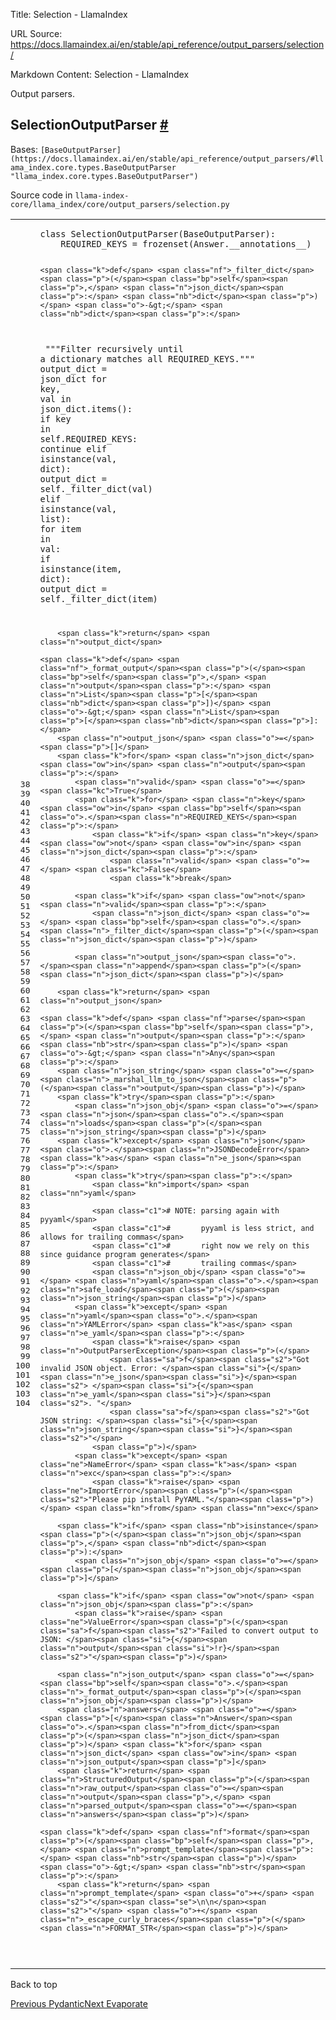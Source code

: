 Title: Selection - LlamaIndex

URL Source: https://docs.llamaindex.ai/en/stable/api_reference/output_parsers/selection/

Markdown Content:
Selection - LlamaIndex


Output parsers.

SelectionOutputParser [#](https://docs.llamaindex.ai/en/stable/api_reference/output_parsers/selection/#llama_index.core.output_parsers.SelectionOutputParser "Permanent link")
------------------------------------------------------------------------------------------------------------------------------------------------------------------------------

Bases: `[BaseOutputParser](https://docs.llamaindex.ai/en/stable/api_reference/output_parsers/#llama_index.core.types.BaseOutputParser "llama_index.core.types.BaseOutputParser")`

Source code in `llama-index-core/llama_index/core/output_parsers/selection.py`

<table class="highlighttable"><tbody><tr><td class="linenos"><div class="linenodiv"><pre><span></span><span class="normal"> 38</span>
<span class="normal"> 39</span>
<span class="normal"> 40</span>
<span class="normal"> 41</span>
<span class="normal"> 42</span>
<span class="normal"> 43</span>
<span class="normal"> 44</span>
<span class="normal"> 45</span>
<span class="normal"> 46</span>
<span class="normal"> 47</span>
<span class="normal"> 48</span>
<span class="normal"> 49</span>
<span class="normal"> 50</span>
<span class="normal"> 51</span>
<span class="normal"> 52</span>
<span class="normal"> 53</span>
<span class="normal"> 54</span>
<span class="normal"> 55</span>
<span class="normal"> 56</span>
<span class="normal"> 57</span>
<span class="normal"> 58</span>
<span class="normal"> 59</span>
<span class="normal"> 60</span>
<span class="normal"> 61</span>
<span class="normal"> 62</span>
<span class="normal"> 63</span>
<span class="normal"> 64</span>
<span class="normal"> 65</span>
<span class="normal"> 66</span>
<span class="normal"> 67</span>
<span class="normal"> 68</span>
<span class="normal"> 69</span>
<span class="normal"> 70</span>
<span class="normal"> 71</span>
<span class="normal"> 72</span>
<span class="normal"> 73</span>
<span class="normal"> 74</span>
<span class="normal"> 75</span>
<span class="normal"> 76</span>
<span class="normal"> 77</span>
<span class="normal"> 78</span>
<span class="normal"> 79</span>
<span class="normal"> 80</span>
<span class="normal"> 81</span>
<span class="normal"> 82</span>
<span class="normal"> 83</span>
<span class="normal"> 84</span>
<span class="normal"> 85</span>
<span class="normal"> 86</span>
<span class="normal"> 87</span>
<span class="normal"> 88</span>
<span class="normal"> 89</span>
<span class="normal"> 90</span>
<span class="normal"> 91</span>
<span class="normal"> 92</span>
<span class="normal"> 93</span>
<span class="normal"> 94</span>
<span class="normal"> 95</span>
<span class="normal"> 96</span>
<span class="normal"> 97</span>
<span class="normal"> 98</span>
<span class="normal"> 99</span>
<span class="normal">100</span>
<span class="normal">101</span>
<span class="normal">102</span>
<span class="normal">103</span>
<span class="normal">104</span></pre></div></td><td class="code"><div><pre><span></span><code><span class="k">class</span> <span class="nc">SelectionOutputParser</span><span class="p">(</span><span class="n">BaseOutputParser</span><span class="p">):</span>
    <span class="n">REQUIRED_KEYS</span> <span class="o">=</span> <span class="nb">frozenset</span><span class="p">(</span><span class="n">Answer</span><span class="o">.</span><span class="vm">__annotations__</span><span class="p">)</span>

    <span class="k">def</span> <span class="nf">_filter_dict</span><span class="p">(</span><span class="bp">self</span><span class="p">,</span> <span class="n">json_dict</span><span class="p">:</span> <span class="nb">dict</span><span class="p">)</span> <span class="o">-&gt;</span> <span class="nb">dict</span><span class="p">:</span>
<span class="w">        </span><span class="sd">"""Filter recursively until a dictionary matches all REQUIRED_KEYS."""</span>
        <span class="n">output_dict</span> <span class="o">=</span> <span class="n">json_dict</span>
        <span class="k">for</span> <span class="n">key</span><span class="p">,</span> <span class="n">val</span> <span class="ow">in</span> <span class="n">json_dict</span><span class="o">.</span><span class="n">items</span><span class="p">():</span>
            <span class="k">if</span> <span class="n">key</span> <span class="ow">in</span> <span class="bp">self</span><span class="o">.</span><span class="n">REQUIRED_KEYS</span><span class="p">:</span>
                <span class="k">continue</span>
            <span class="k">elif</span> <span class="nb">isinstance</span><span class="p">(</span><span class="n">val</span><span class="p">,</span> <span class="nb">dict</span><span class="p">):</span>
                <span class="n">output_dict</span> <span class="o">=</span> <span class="bp">self</span><span class="o">.</span><span class="n">_filter_dict</span><span class="p">(</span><span class="n">val</span><span class="p">)</span>
            <span class="k">elif</span> <span class="nb">isinstance</span><span class="p">(</span><span class="n">val</span><span class="p">,</span> <span class="nb">list</span><span class="p">):</span>
                <span class="k">for</span> <span class="n">item</span> <span class="ow">in</span> <span class="n">val</span><span class="p">:</span>
                    <span class="k">if</span> <span class="nb">isinstance</span><span class="p">(</span><span class="n">item</span><span class="p">,</span> <span class="nb">dict</span><span class="p">):</span>
                        <span class="n">output_dict</span> <span class="o">=</span> <span class="bp">self</span><span class="o">.</span><span class="n">_filter_dict</span><span class="p">(</span><span class="n">item</span><span class="p">)</span>

        <span class="k">return</span> <span class="n">output_dict</span>

    <span class="k">def</span> <span class="nf">_format_output</span><span class="p">(</span><span class="bp">self</span><span class="p">,</span> <span class="n">output</span><span class="p">:</span> <span class="n">List</span><span class="p">[</span><span class="nb">dict</span><span class="p">])</span> <span class="o">-&gt;</span> <span class="n">List</span><span class="p">[</span><span class="nb">dict</span><span class="p">]:</span>
        <span class="n">output_json</span> <span class="o">=</span> <span class="p">[]</span>
        <span class="k">for</span> <span class="n">json_dict</span> <span class="ow">in</span> <span class="n">output</span><span class="p">:</span>
            <span class="n">valid</span> <span class="o">=</span> <span class="kc">True</span>
            <span class="k">for</span> <span class="n">key</span> <span class="ow">in</span> <span class="bp">self</span><span class="o">.</span><span class="n">REQUIRED_KEYS</span><span class="p">:</span>
                <span class="k">if</span> <span class="n">key</span> <span class="ow">not</span> <span class="ow">in</span> <span class="n">json_dict</span><span class="p">:</span>
                    <span class="n">valid</span> <span class="o">=</span> <span class="kc">False</span>
                    <span class="k">break</span>

            <span class="k">if</span> <span class="ow">not</span> <span class="n">valid</span><span class="p">:</span>
                <span class="n">json_dict</span> <span class="o">=</span> <span class="bp">self</span><span class="o">.</span><span class="n">_filter_dict</span><span class="p">(</span><span class="n">json_dict</span><span class="p">)</span>

            <span class="n">output_json</span><span class="o">.</span><span class="n">append</span><span class="p">(</span><span class="n">json_dict</span><span class="p">)</span>

        <span class="k">return</span> <span class="n">output_json</span>

    <span class="k">def</span> <span class="nf">parse</span><span class="p">(</span><span class="bp">self</span><span class="p">,</span> <span class="n">output</span><span class="p">:</span> <span class="nb">str</span><span class="p">)</span> <span class="o">-&gt;</span> <span class="n">Any</span><span class="p">:</span>
        <span class="n">json_string</span> <span class="o">=</span> <span class="n">_marshal_llm_to_json</span><span class="p">(</span><span class="n">output</span><span class="p">)</span>
        <span class="k">try</span><span class="p">:</span>
            <span class="n">json_obj</span> <span class="o">=</span> <span class="n">json</span><span class="o">.</span><span class="n">loads</span><span class="p">(</span><span class="n">json_string</span><span class="p">)</span>
        <span class="k">except</span> <span class="n">json</span><span class="o">.</span><span class="n">JSONDecodeError</span> <span class="k">as</span> <span class="n">e_json</span><span class="p">:</span>
            <span class="k">try</span><span class="p">:</span>
                <span class="kn">import</span> <span class="nn">yaml</span>

                <span class="c1"># NOTE: parsing again with pyyaml</span>
                <span class="c1">#       pyyaml is less strict, and allows for trailing commas</span>
                <span class="c1">#       right now we rely on this since guidance program generates</span>
                <span class="c1">#       trailing commas</span>
                <span class="n">json_obj</span> <span class="o">=</span> <span class="n">yaml</span><span class="o">.</span><span class="n">safe_load</span><span class="p">(</span><span class="n">json_string</span><span class="p">)</span>
            <span class="k">except</span> <span class="n">yaml</span><span class="o">.</span><span class="n">YAMLError</span> <span class="k">as</span> <span class="n">e_yaml</span><span class="p">:</span>
                <span class="k">raise</span> <span class="n">OutputParserException</span><span class="p">(</span>
                    <span class="sa">f</span><span class="s2">"Got invalid JSON object. Error: </span><span class="si">{</span><span class="n">e_json</span><span class="si">}</span><span class="s2"> </span><span class="si">{</span><span class="n">e_yaml</span><span class="si">}</span><span class="s2">. "</span>
                    <span class="sa">f</span><span class="s2">"Got JSON string: </span><span class="si">{</span><span class="n">json_string</span><span class="si">}</span><span class="s2">"</span>
                <span class="p">)</span>
            <span class="k">except</span> <span class="ne">NameError</span> <span class="k">as</span> <span class="n">exc</span><span class="p">:</span>
                <span class="k">raise</span> <span class="ne">ImportError</span><span class="p">(</span><span class="s2">"Please pip install PyYAML."</span><span class="p">)</span> <span class="kn">from</span> <span class="nn">exc</span>

        <span class="k">if</span> <span class="nb">isinstance</span><span class="p">(</span><span class="n">json_obj</span><span class="p">,</span> <span class="nb">dict</span><span class="p">):</span>
            <span class="n">json_obj</span> <span class="o">=</span> <span class="p">[</span><span class="n">json_obj</span><span class="p">]</span>

        <span class="k">if</span> <span class="ow">not</span> <span class="n">json_obj</span><span class="p">:</span>
            <span class="k">raise</span> <span class="ne">ValueError</span><span class="p">(</span><span class="sa">f</span><span class="s2">"Failed to convert output to JSON: </span><span class="si">{</span><span class="n">output</span><span class="si">!r}</span><span class="s2">"</span><span class="p">)</span>

        <span class="n">json_output</span> <span class="o">=</span> <span class="bp">self</span><span class="o">.</span><span class="n">_format_output</span><span class="p">(</span><span class="n">json_obj</span><span class="p">)</span>
        <span class="n">answers</span> <span class="o">=</span> <span class="p">[</span><span class="n">Answer</span><span class="o">.</span><span class="n">from_dict</span><span class="p">(</span><span class="n">json_dict</span><span class="p">)</span> <span class="k">for</span> <span class="n">json_dict</span> <span class="ow">in</span> <span class="n">json_output</span><span class="p">]</span>
        <span class="k">return</span> <span class="n">StructuredOutput</span><span class="p">(</span><span class="n">raw_output</span><span class="o">=</span><span class="n">output</span><span class="p">,</span> <span class="n">parsed_output</span><span class="o">=</span><span class="n">answers</span><span class="p">)</span>

    <span class="k">def</span> <span class="nf">format</span><span class="p">(</span><span class="bp">self</span><span class="p">,</span> <span class="n">prompt_template</span><span class="p">:</span> <span class="nb">str</span><span class="p">)</span> <span class="o">-&gt;</span> <span class="nb">str</span><span class="p">:</span>
        <span class="k">return</span> <span class="n">prompt_template</span> <span class="o">+</span> <span class="s2">"</span><span class="se">\n\n</span><span class="s2">"</span> <span class="o">+</span> <span class="n">_escape_curly_braces</span><span class="p">(</span><span class="n">FORMAT_STR</span><span class="p">)</span>
</code></pre></div></td></tr></tbody></table>

Back to top

[Previous Pydantic](https://docs.llamaindex.ai/en/stable/api_reference/output_parsers/pydantic/)[Next Evaporate](https://docs.llamaindex.ai/en/stable/api_reference/program/evaporate/)
